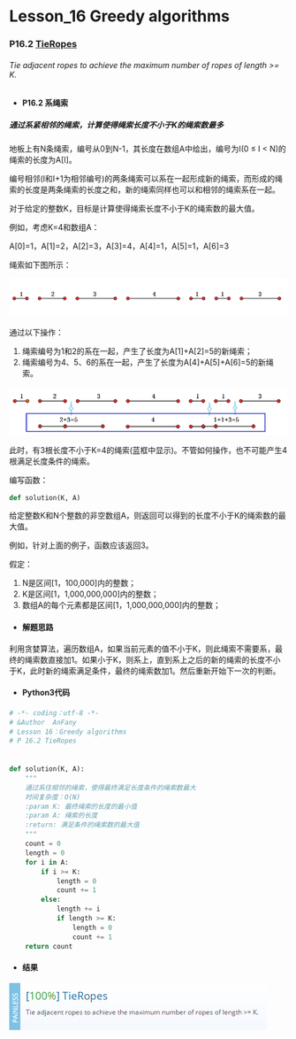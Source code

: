 # Lesson_16 Greedy algorithms  

### P16.2 [TieRopes](https://app.codility.com/programmers/lessons/16-greedy_algorithms/tie_ropes/) 

###### Tie adjacent ropes to achieve the maximum number of ropes of length >= K.

* #### P16.2 系绳索

#####  通过系紧相邻的绳索，计算使得绳索长度不小于K的绳索数最多

地板上有N条绳索，编号从0到N-1，其长度在数组A中给出，编号为I(0 ≤ I < N)的绳索的长度为A[I]。

编号相邻(I和I+1为相邻编号)的两条绳索可以系在一起形成新的绳索，而形成的绳索的长度是两条绳索的长度之和，新的绳索同样也可以和相邻的绳索系在一起。

对于给定的整数K，目标是计算使得绳索长度不小于K的绳索数的最大值。

例如，考虑K=4和数组A：

A[0]=1，A[1]=2，A[2]=3，A[3]=4，A[4]=1，A[5]=1，A[6]=3

绳索如下图所示：

![image](https://github.com/Anfany/Codility-Lessons-By-Python3/blob/master/L16_Greedy%20algorithms/16.2.1.png)

通过以下操作：

  1. 绳索编号为1和2的系在一起，产生了长度为A[1]+A[2]=5的新绳索；
  2. 绳索编号为4、5、6的系在一起，产生了长度为A[4]+A[5]+A[6]=5的新绳索。
 
![image](https://github.com/Anfany/Codility-Lessons-By-Python3/blob/master/L16_Greedy%20algorithms/16.2.2.png) 
  
此时，有3根长度不小于K=4的绳索(蓝框中显示)。不管如何操作，也不可能产生4根满足长度条件的绳索。

编写函数：
```python
def solution(K, A)
```

给定整数K和N个整数的非空数组A，则返回可以得到的长度不小于K的绳索数的最大值。

例如，针对上面的例子，函数应该返回3。


假定：
  1. N是区间[1，100,000]内的整数；
  2. K是区间[1，1,000,000,000]内的整数；
  3. 数组A的每个元素都是区间[1，1,000,000,000]内的整数；

* #### 解题思路

利用贪婪算法，遍历数组A，如果当前元素的值不小于K，则此绳索不需要系，最终的绳索数直接加1。如果小于K，则系上，直到系上之后的新的绳索的长度不小于K，此时新的绳索满足条件，最终的绳索数加1。然后重新开始下一次的判断。

* #### Python3代码

```python
# -*- coding：utf-8 -*-
# &Author  AnFany
# Lesson 16：Greedy algorithms
# P 16.2 TieRopes


def solution(K, A):
    """
    通过系住相邻的绳索，使得最终满足长度条件的绳索数最大
    时间复杂度：O(N)
    :param K: 最终绳索的长度的最小值
    :param A: 绳索的长度
    :return: 满足条件的绳索数的最大值
    """
    count = 0
    length = 0
    for i in A:
        if i >= K:
            length = 0
            count += 1
        else:
            length += i
            if length >= K:
                length = 0
                count += 1
    return count


```

* #### 结果


![image](https://github.com/Anfany/Codility-Lessons-By-Python3/blob/master/L16_Greedy%20algorithms/16.2.png)
